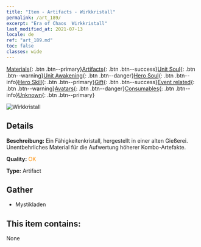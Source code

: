 ```yaml
---
title: "Item - Artifacts - Wirkkristall"
permalink: /art_189/
excerpt: "Era of Chaos  Wirkkristall"
last_modified_at: 2021-07-13
locale: de
ref: "art_189.md"
toc: false
classes: wide
---
```

 [Materials](/ItemsDE/){: .btn .btn--primary}[Artifacts](/ItemsDE/Artifacts/){: .btn .btn--success}[Unit Soul](/ItemsDE/UnitSoul/){: .btn .btn--warning}[Unit Awakening](/ItemsDE/UnitAwakening/){: .btn .btn--danger}[Hero Soul](/ItemsDE/HeroSoul/){: .btn .btn--info}[Hero Skill](/ItemsDE/HeroSkill/){: .btn .btn--primary}[Gift](/ItemsDE/Gift/){: .btn .btn--success}[Event related](/ItemsDE/Events/){: .btn .btn--warning}[Avatars](/ItemsDE/Avatars/){: .btn .btn--danger}[Consumables](/ItemsDE/Consumables/){: .btn .btn--info}[Unknown](/ItemsDE/Unknown/){: .btn .btn--primary}

 ![Wirkkristall](/images/t/artifact_41002.png)

## Details
 **Beschreibung:** Ein Fähigkeitenkristall, hergestellt in einer alten Gießerei. Unentbehrliches Material für die Aufwertung höherer Kombo-Artefakte.

 **Quality:** <span style="color: #FF8C00">OK</span>

 **Type:** Artifact

## Gather

*    Mystikladen 

## This item contains:

  None

